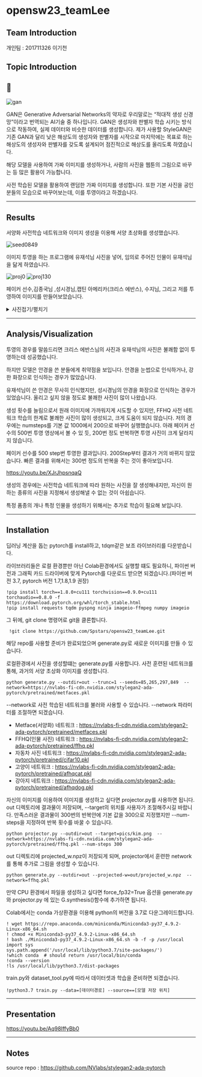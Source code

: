 opensw23_teamLee
=============

Team Introduction
-------------

개인팀 : 201711326 이기천

Topic Introduction
-------------   
## :gem:   

![gan](https://github.com/Spstars/opensw23_teamLee/assets/83457482/6ada5498-a3cf-42c0-8196-925c90189765)


GAN은 Generative Adversarial Networks의 약자로 우리말로는 “적대적 생성 신경망”이라고 번역되는 AI기술 중 하나입니다.  GAN은 생성자와 판별자 학습 시키는 방식으로 작동하여, 실제 데이터와 비슷한 데이터를 생성합니다. 제가 사용할 StyleGAN은 기존 GAN과 달리 낮은 해상도의 생성자와 판별자를 시작으로 마지막에는 목표로 하는 해상도의 생성자와 판별자를 갖도록 설계되어  점진적으로 해상도를 올리도록 하였습니다.   


   
해당 모델을 사용하여 가짜 이미지를 생성하거나, 사람의 사진을 웹툰의 그림으로 바꾸는 등 많은 활용이 가능합니다. 

사전 학습된 모델을 활용하여 랜덤한 가짜 이미지를 생성합니다. 또한  기본 사진을 공인분들의 모습으로 바꾸어보는데, 이를 투영이라고 하겠습니다.



---------------------------
Results
-------------
서양화 사전학습 네트워크와 이미지 생성을 이용해 서양 초상화를 생성했습니다.

![seed0849](https://github.com/Spstars/opensw23_teamLee/assets/83457482/51b3634d-0501-4290-af5c-a7ca4bc4ded9)

이미지 투영을 하는 프로그램에 유재석님 사진을 넣어, 임의로 주어진 인물이 유재석님을 닮게 하였습니다.

![proj0](https://github.com/Spstars/opensw23_teamLee/assets/83457482/ca67b88c-2516-479a-86c1-c3b67e983548)
![proj130](https://github.com/Spstars/opensw23_teamLee/assets/83457482/0072251f-9132-443b-be17-26134479fe97)

페이커 선수,김종국님 ,성시경님,캡틴 아메리카(크리스 에반스), 수지님, 그리고 저를 투영하여 이미지를 만들어보았습니다.



<details>
<summary>사진접기/펼치기</summary>

1.크리스 에반스
   
   ![cap](https://github.com/Spstars/opensw23_teamLee/assets/83457482/c5528226-d17f-48cc-aeb0-7038e5cd9fdb)
   
   
점점 불쾌할 수 있으니, 불쾌함을 많이 느낀다면 접는 것이 좋겠습니다.  
   
   
2.김종국
   
   ![김종국](https://github.com/Spstars/opensw23_teamLee/assets/83457482/98bc214d-4748-4f1e-99d9-802721a7683a)
   
  
3.성시경
   
   
   ![성시경](https://github.com/Spstars/opensw23_teamLee/assets/83457482/51f9354f-d77f-49d4-847f-ec1d7bd23f8f)
   
 
4.페이커 선수
   
   ![faker](https://github.com/Spstars/opensw23_teamLee/assets/83457482/c579ca3e-a1a7-4596-a28a-e5caa3fe0749)

5.수지
   
   ![suju](https://github.com/Spstars/opensw23_teamLee/assets/83457482/c34f9931-aba4-4ccd-a6c0-2ad4c85b2f09)   
   
   
6. 작성자
   
   
   ![me](https://github.com/Spstars/opensw23_teamLee/assets/83457482/34f71fee-cbee-41d1-90e1-3056a4510461)


</details>



---------------------------

Analysis/Visualization
-------------

투영의 경우를 말씀드리면 크리스 에반스님의 사진과 유재석님의 사진은 불쾌함 없이 투영하는데 성공했습니다.

하지만 모델은 안경을 쓴 분들에게 취약점을 보입니다. 안경을 눈썹으로 인식하거나, 강한 화장으로 인식하는 경우가 많았습니다.

유재석님이 쓴 안경은 무사히 인식했지만, 성시경님의 안경을 화장으로 인식하는 경우가 있었습니다. 올리고 싶지 않을 정도로 불쾌한 사진이 많이 나왔습니다. 

생성 횟수를 늘림으로서 원래 이미지에 가까워지게 시도할 수 있지만, FFHQ 사전 네트워크 학습의 한계로 불쾌한 사진이 많이 생성되고, 크게 도움이 되지 않습니다. 저의 경우에는 numsteps를 기본 값 1000에서 200으로 바꾸어 실행했습니다. 아래 페이커 선수의 500번 투영 영상에서 볼 수 있 듯, 200번 정도 반복하면 투영 사진이 크게 달라지지 않습니다.

페이커 선수를 500 step번 투영한 결과입니다. 200Step부터 결과가 거의 바뀌지 않았습니다. 빠른 결과를 위해서는 300번 정도의 반복을 주는 것이 좋아보입니다.

https://youtu.be/XJrJhpsnqaQ


생성의 경우에는 사전학습 네트워크에 따라 원하는 사진을 잘 생성해내지만, 자신이 원하는 종류의 사진을 지정해서 생성해낼 수 없는 것이 아쉽습니다.

특정 품종의 개나 특정 인물을 생성하기 위해서는 추가로 학습이 필요해 보입니다.

---------------------------
Installation
-------------


딥러닝 계산을 돕는 pytorch를 install하고, tdqm같은 보조 라이브러리를 다운받습니다.


라이브러리들은 로컬 환경뿐만 아닌 Colab환경에서도 실행할 떄도 필요하니, 파이썬 버전과 그래픽 카드 드라이버에 맞게 Pytorch를 다운로드 받으면 되겠습니다.(파이썬 버전 3.7, pytorch 버전 1.7,1.8,1.9 권장) 

    !pip install torch==1.8.0+cu111 torchvision==0.9.0+cu111 torchaudio==0.8.0 -f https://download.pytorch.org/whl/torch_stable.html
    !pip install requests tqdm pyspng ninja imageio-ffmpeg numpy imageio


그 뒤에, git clone 명령어로 git을 클론합니다.


     !git clone https://github.com/Spstars/opensw23_teamLee.git
     
해당 repo를 사용할 준비가 완료되었으며 generate.py로 새로운 이미지를 만들 수 있습니다.



로컬환경에서 사진을 생성할떄는 generate.py를 사용합니다. 사전 훈련된 네트워크를 통해, 과거의 서양 초상화 이미지를 생성합니다.


    python generate.py --outdir=out --trunc=1 --seeds=85,265,297,849  --network=https://nvlabs-fi-cdn.nvidia.com/stylegan2-ada-pytorch/pretrained/metfaces.pkl


--network로 사전 학습된 네트워크를 불러와 사용할 수 있습니다. --network 파라미터를 조절하면 되겠습니다.

* Metface(서양화) 네트워크 : https://nvlabs-fi-cdn.nvidia.com/stylegan2-ada-pytorch/pretrained/metfaces.pkl 
* FFHQ(인물 사진) 네트워크 :  https://nvlabs-fi-cdn.nvidia.com/stylegan2-ada-pytorch/pretrained/ffhq.pkl
* 자동차 사진 네트워크 : https://nvlabs-fi-cdn.nvidia.com/stylegan2-ada-pytorch/pretrained/cifar10.pkl
* 고양이 네트워크 : https://nvlabs-fi-cdn.nvidia.com/stylegan2-ada-pytorch/pretrained/afhqcat.pkl
* 강아지 네트워크 : https://nvlabs-fi-cdn.nvidia.com/stylegan2-ada-pytorch/pretrained/afhqdog.pkl



자신의 이미지를 이용하여 이미지를 생성하고 싶다면 projector.py를 사용하면 됩니다. out 디렉토리에 결과물이 저장되며, --target의 위치를 사용자가 조절해주시길 바랍니다. 만족스러운 결과물이 300번의 반복안에 기본 값을 300으로 지정했지만 --num-steps을 지정하여 반복 횟수를 바꿀 수 있습니다. 



    python projector.py --outdir=out --target=pics/kim.png  --network=https://nvlabs-fi-cdn.nvidia.com/stylegan2-ada-pytorch/pretrained/ffhq.pkl --num-steps 300


out 디렉토리에 projected_w.npz이 저장되게 되며, projector에서 훈련한 network를 통해 추가로 그림을 생성할 수 있습니다.


    python generate.py --outdir=out --projected-w=out/projected_w.npz  --network=ffhq.pkl

만약 CPU 환경에서 파일을 생성하고 싶다면 force_fp32=True 옵션을 generate.py 와 projector.py 에 있는 G.synthesis()함수에 추가하면 됩니다.


Colab에서는 conda 가상환경을 이용해 python의 버전을 3.7로 다운그레이드합니다. 

    ! wget https://repo.anaconda.com/miniconda/Miniconda3-py37_4.9.2-Linux-x86_64.sh
    ! chmod +x Miniconda3-py37_4.9.2-Linux-x86_64.sh
    ! bash ./Miniconda3-py37_4.9.2-Linux-x86_64.sh -b -f -p /usr/local
    import sys
    sys.path.append('/usr/local/lib/python3.7/site-packages/')
    !which conda  # should return /usr/local/bin/conda
    !conda --version
    !ls /usr/local/lib/python3.7/dist-packages

train.py와 dataset_tool.py에 따라서 데이터셋과 학습을 준비하면 되겠습니다.

    !python3.7 train.py --data=[데이터경로] --source==[모델 저장 위치]      

---------------------------

Presentation
-------------


https://youtu.be/Aq98IffyBb0


---------------------------

Notes
-------------
source repo : https://github.com/NVlabs/stylegan2-ada-pytorch
